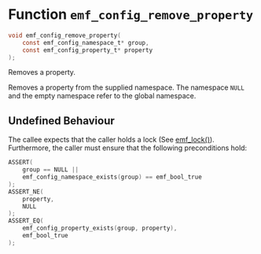 # Function `emf_config_remove_property`

```c
void emf_config_remove_property(
    const emf_config_namespace_t* group,
    const emf_config_property_t* property
);
```

Removes a property.

Removes a property from the supplied namespace. The namespace `NULL` and the empty namespace refer to the global namespace.

## Undefined Behaviour

The callee expects that the caller holds a lock (See [emf_lock()](./fn.emf_lock.md)).  
Furthermore, the caller must ensure that the following preconditions hold:

```c
ASSERT(
    group == NULL ||
    emf_config_namespace_exists(group) == emf_bool_true
);
ASSERT_NE(
    property,
    NULL
);
ASSERT_EQ(
    emf_config_property_exists(group, property),
    emf_bool_true
);
```
